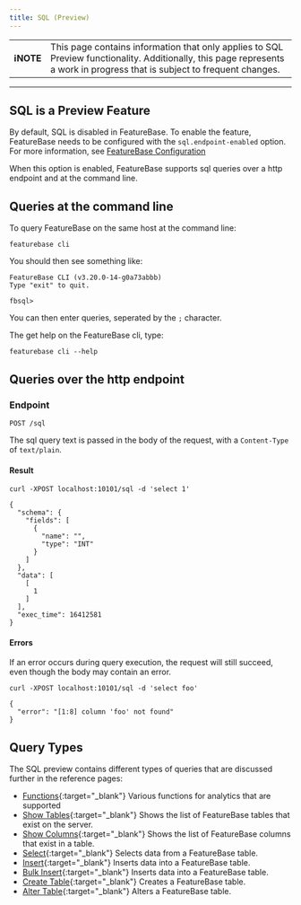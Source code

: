 ```yaml
---
title: SQL (Preview)
---
```


| | |
|-|-|
| **ℹ️NOTE** | This page contains information that only applies to SQL Preview functionality. Additionally, this page represents a work in progress that is subject to frequent changes. |

---

## SQL is a Preview Feature

By default, SQL is disabled in FeatureBase. To enable the feature, FeatureBase needs to be configured with the `sql.endpoint-enabled` option. For more information, see [FeatureBase Configuration](/community/community-setup/featurebase-configuration)

When this option is enabled, FeatureBase supports sql queries over a http endpoint and at the command line.

## Queries at the command line

To query FeatureBase on the same host at the command line:

```
featurebase cli
```

You should then see something like:

```
FeatureBase CLI (v3.20.0-14-g0a73abbb)
Type "exit" to quit.

fbsql>
```

You can then enter queries, seperated by the `;` character.

The get help on the FeatureBase cli, type:

```
featurebase cli --help
```

## Queries over the http endpoint

### Endpoint

`POST /sql`

The sql query text is passed in the body of the request, with a `Content-Type` of `text/plain`.


#### Result

``` request
curl -XPOST localhost:10101/sql -d 'select 1'
```
``` response
{
  "schema": {
    "fields": [
      {
        "name": "",
        "type": "INT"
      }
    ]
  },
  "data": [
    [
      1
    ]
  ],
  "exec_time": 16412581
}
```

#### Errors

If an error occurs during query execution, the request will still succeed, even though the body may contain an error.

``` request
curl -XPOST localhost:10101/sql -d 'select foo'
```
``` response
{
  "error": "[1:8] column 'foo' not found"
}
```

## Query Types

The SQL preview contains different types of queries that are discussed further in the reference pages:

- [Functions](/docs/sql-guide/sql-functions){:target="_blank"} Various functions for analytics that are supported
- [Show Tables](/docs/sql-guide/sql-show-tables){:target="_blank"} Shows the list of FeatureBase tables that exist on the server.
- [Show Columns](/docs/sql-guide/sql-show-columns){:target="_blank"} Shows the list of FeatureBase columns that exist in a table.
- [Select](/docs/sql-guide/sql-select){:target="_blank"} Selects data from a FeatureBase table.
- [Insert](/docs/sql-guide/sql-insert){:target="_blank"} Inserts data into a FeatureBase table.
- [Bulk Insert](/docs/sql-guide/sql-bulk-insert){:target="_blank"} Inserts data into a FeatureBase table.
- [Create Table](/docs/sql-guide/sql-create-table){:target="_blank"} Creates a FeatureBase table.
- [Alter Table](/docs/sql-guide/sql-alter-table){:target="_blank"} Alters a FeatureBase table.

